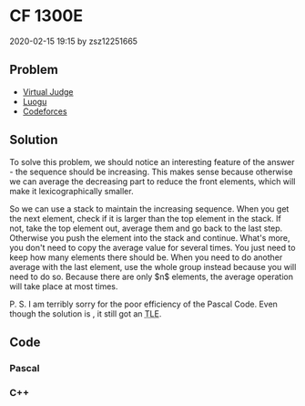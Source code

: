 <h1>CF 1300E</h1>
<p><time>2020-02-15 19:15</time> by zsz12251665</p>
<section>
	<h2>Problem</h2>
	<ul class="buttonList">
		<a target="_blank" href="https://vjudge.net/problem/CodeForces-1300E"><li>Virtual Judge</li></a>
		<a target="_blank" href="https://www.luogu.com.cn/problem/CF1300E"><li>Luogu</li></a>
		<a target="_blank" href="https://codeforces.com/problemset/problem/1300/E"><li>Codeforces</li></a>
	</ul>
</section>
<section>
	<h2>Solution</h2>
	<p>To solve this problem, we should notice an interesting feature of the answer - the sequence should be increasing. This makes sense because otherwise we can average the decreasing part to reduce the front elements, which will make it lexicographically smaller. </p>
	<p>So we can use a stack to maintain the increasing sequence. When you get the next element, check if it is larger than the top element in the stack. If not, take the top element out, average them and go back to the last step. Otherwise you push the element into the stack and continue. What's more, you don't need to copy the average value for several times. You just need to keep how many elements there should be. When you need to do another average with the last element, use the whole group instead because you will need to do so. Because there are only $n$ elements, the average operation will take place at most <data value="o{(}v{n}o{-}c{1}o{)}"></data> times. </p>
	<p>P. S. I am terribly sorry for the poor efficiency of the Pascal Code. Even though the solution is <data value="o{O}o{(}v{n}o{)}"></data>, it still got an <abbr title="Time Limit Exceeded">TLE</abbr>. </p>
</section>
<section>
	<h2>Code</h2>
	<section>
		<h3>Pascal</h3>
		<code lang="pas"></code>
	</section>
	<section>
		<h3>C++</h3>
		<code lang="cpp"></code>
	</section>
</section>
